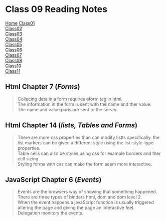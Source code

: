 # **Class 09 Reading Notes**

[Home](README.md)
[Class01](Class01.md)  
[Class02](Class02.md)  
[Class03](Class03.md)  
[Class04](Class04.md)  
[Class05](Class05.md)  
[Class06](Class06.md)  
[Class07](Class07.md)  
[Class08](Class08.md)  
[Class10](class10.md)  
[Class11](Class11.md)  



## Html Chapter 7 (*Forms*)

> Collecing data in a form requires aform tag in html.  
> The information in the form is sent with the name and ther value.  
> The name and value paris are sent to the server.  

## Html Chapter 14 (*lists, Tables and Forms*)

> There are more css properties than can modify listts specifically.
> the list markers can be given a  different style using the list-style-type properties.  
> Table cells can also be styles using css for example borders and ther cell sizing.  
> Styling forms with css can make the form seem more interactive.

## JavaScript Chapter 6 (*Events*)

>Events are the browsers way of showing that something happened.
> There are three types of binders html, dom and dom level 2.  
> When the event happens a javaScript function is usually triggered altering the page and giving the page an interactive feel.  
> Delegation monitors the events.  
